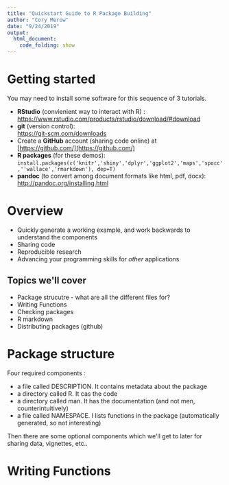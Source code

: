 ```yaml
---
title: "Quickstart Guide to R Package Building"
author: "Cory Merow"
date: "9/24/2019"
output:
  html_document:
    code_folding: show
---
```




<!-- ----------------------------------------------------------------------------- -->
<!-- ----------------------------------------------------------------------------- -->
# Getting started

You may need to install some software for this sequence of 3 tutorials.

- **RStudio** (convienient way to interact with R) :<br> https://www.rstudio.com/products/rstudio/download/#download 
- **git** (version control): <br> https://git-scm.com/downloads
- Create a **GitHub** account (sharing code online) at <br> [https://github.com/](https://github.com/)
- **R packages** (for these demos):<br> `install.packages(c('knitr','shiny','dplyr','ggplot2','maps','spocc',''wallace','rmarkdown'), dep=T)`
- **pandoc** (to convert among document formats like html, pdf, docx): <br>http://pandoc.org/installing.html
<!-- ----------------------------------------------------------------------------- -->
<!-- ----------------------------------------------------------------------------- -->


# Overview

- Quickly generate a working example, and work backwards to understand the components
- Sharing code
- Reproducible research
- Advancing your programming skills for *other* applications


## Topics we'll cover

- Package strucutre - what are all the different files for?
- Writing Functions
- Checking packages
- R markdown
- Distributing packages (github)



<!-- ----------------------------------------------------------------------------- -->
<!-- ----------------------------------------------------------------------------- -->
# Package structure

Four required components :

- a file called DESCRIPTION. It contains metadata about the package
- a directory called R. It cas the code
- a directory called man. It has the documentation (and not men, counterintuitively)
- a file called NAMESPACE. I lists functions in the package (automatically generated, so not interesting)

Then there are some optional components which we'll get to later for sharing data, vignettes, etc.. 



<!-- ----------------------------------------------------------------------------- -->
<!-- ----------------------------------------------------------------------------- -->

# Writing Functions

